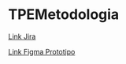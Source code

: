 # TPEMetodologia

[Link Jira](https://tpemetodologia.atlassian.net/jira/software/projects/TM/boards/1)

[Link Figma Prototipo](https://www.figma.com/file/EmGb3UDIPYtRJnfqFu316i/TurnoFacil?node-id=0%3A1)
